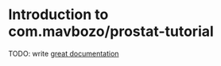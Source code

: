 # Introduction to com.mavbozo/prostat-tutorial

TODO: write [great documentation](http://jacobian.org/writing/what-to-write/)
